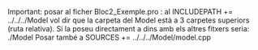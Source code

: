 Important: posar al ficher Bloc2_Exemple.pro :  al INCLUDEPATH += ../../../Model  vol dir que la carpeta del Model està a 3 carpetes superiors (ruta relativa). Si la poseu directament a dins amb els altres fitxers seria:  ./Model
Posar també a SOURCES += ../../../Model/model.cpp
 
